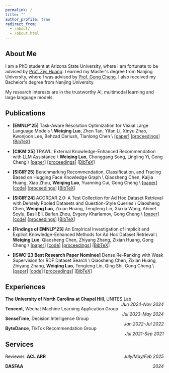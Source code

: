 ```yaml
---
permalink: /
title: ""
author_profile: true
redirect_from: 
  - /about/
  - /about.html
---
```


## About Me
I am a PhD student at Arizona State University, where I am fortunate to be advised by [Prof. Ziyi Huang](https://huangzyy.github.io/). I earned my Master's degree from Nanjing University, where I was advised by [Prof. Gong Cheng](http://ws.nju.edu.cn/~gcheng). I also received my Bachelor's degree from Nanjing University.

My research interests are in the trustworthy AI, multimodal learning and large language models.

## Publications

- **[EMNLP'25]** Task-Aware Resolution Optimization for Visual Large Language Models \\
**Weiqing Luo**, Zhen Tan, Yifan Li, Xinyu Zhao, Kwonjoon Lee, Behzad Dariush, Tianlong Chen \\
[[paper](https://hcnaeg.github.io)]
[[proceedings](https://hcnaeg.github.io)]
[[BibTeX](https://hcnaeg.github.io)]

- **[CIKM'25]** TRAWL: External Knowledge-Enhanced Recommendation with LLM Assistance \\
**Weiqing Luo**, Chonggang Song, Lingling Yi, Gong Cheng \\
[[paper](https://hcnaeg.github.io)]
[[proceedings](https://hcnaeg.github.io)]
[[BibTeX](https://hcnaeg.github.io)]

- **[SIGIR'25]** Benchmarking Recommendation, Classification, and Tracing Based on Hugging Face Knowledge Graph \\
Qiaosheng Chen, Kaijia Huang, Xiao Zhou, **Weiqing Luo**, Yuanning Cui, Gong Cheng \\
[[paper](https://hcnaeg.github.io)]
[[code](https://hcnaeg.github.io)]
[[proceedings](https://hcnaeg.github.io)]
[[BibTeX](https://hcnaeg.github.io)]

- **[SIGIR'24]** ACORDAR 2.0: A Test Collection for Ad Hoc Dataset Retrieval with Densely Pooled Datasets and Question-Style Queries \\
Qiaosheng Chen, **Weiqing Luo**, Zixian Huang, Tengteng Lin, Xiaxia Wang, Ahmet Soylu, Basil Ell, Baifan Zhou, Evgeny Kharlamov, Gong Cheng \\
[[paper](https://dl.acm.org/doi/10.1145/3626772.3657866)]
[[code](https://github.com/nju-websoft/ACORDAR-2)]
[[proceedings](https://dl.acm.org/doi/10.1145/3626772.3657866)]
[[BibTeX](https://hcnaeg.github.io)]

- **[Findings of EMNLP'23]** An Empirical Investigation of Implicit and Explicit Knowledge-Enhanced Methods for Ad Hoc Dataset Retrieval \\
**Weiqing Luo**, Qiaosheng Chen, Zhiyang Zhang, Zixian Huang, Gong Cheng \\
[[paper](https://aclanthology.org/2023.findings-emnlp.957.pdf)]
[[code](https://github.com/nju-websoft/AHDR-KnowledgeEnhanced)]
[[proceedings](https://aclanthology.org/2023.findings-emnlp.957/)]
[[BibTeX](https://aclanthology.org/2023.findings-emnlp.957.bib)]

- **[ISWC'23 Best Research Paper Nominee]** Dense Re-Ranking with Weak Supervision for RDF Dataset Search \\
Qiaosheng Chen, Zixian Huang, Zhiyang Zhang, **Weiqing Luo**, Tengteng Lin, Qing Shi, Gong Cheng \\
[[paper](https://doi.org/10.1007/978-3-031-47240-4_2)]
[[code](https://github.com/nju-websoft/DR2)]
[[proceedings](https://link.springer.com/chapter/10.1007/978-3-031-47240-4_2)]
[[BibTeX](https://dblp.org/rec/conf/semweb/ChenHZLLSC23.html?view=bibtex)]

## Experiences

**The University of North Carolina at Chapel Hill**, UNITES Lab <i style="float:right;text-align:right;">Jun 2024-Nov 2024</i>

**Tencent**, Wechat Machine Learning Application Group <i style="float:right;text-align:right;">Jul 2023-May 2024</i>

**SenseTime**, Decision Intelligence Group <i style="float:right;text-align:right;">Jan 2022-Jul 2022</i>

**ByteDance**, TikTok Recommendation Group <i style="float:right;text-align:right;">Jul 2021-Sep 2021</i>

## Services

Reviewer:
**ACL ARR** <i style="float:right;text-align:right;">July/May/Feb 2025</i>

**DASFAA** <i style="float:right;text-align:right;">2024</i>